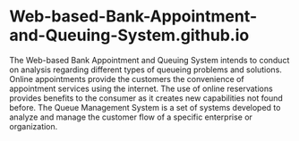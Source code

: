 # Web-based-Bank-Appointment-and-Queuing-System.github.io
The Web-based Bank Appointment and Queuing System intends to conduct on analysis regarding different types of queueing problems and solutions. Online appointments provide the customers the convenience of appointment services using the internet. The use of online reservations provides benefits to the consumer as it creates new capabilities not found before. The Queue Management System is a set of systems developed to analyze and manage the customer flow of a specific enterprise or organization. 
